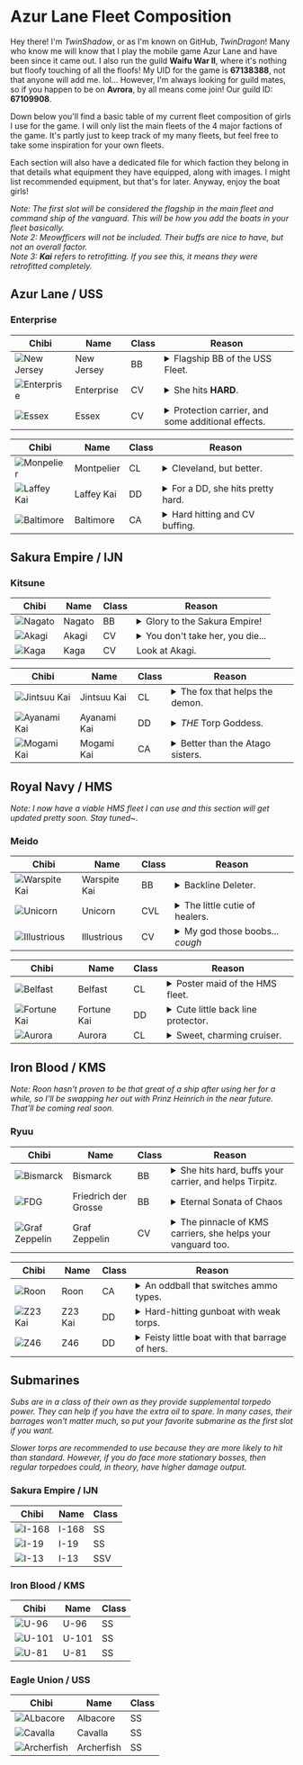 # Azur Lane Fleet Composition
Hey there! I'm *TwinShadow*, or as I'm known on GitHub, *TwinDragon*! Many who know me will know that I play the mobile game Azur Lane and have been since it came out. I also run the guild __Waifu War II__, where it's nothing but floofy touching of all the floofs! My UID for the game is **67138388**, not that anyone will add me. lol... However, I'm always looking for guild mates, so if you happen to be on **Avrora**, by all means come join! Our guild ID: **67109908**.

Down below you'll find a basic table of my current fleet composition of girls I use for the game. I will only list the main fleets of the 4 major factions of the game. It's partly just to keep track of my many fleets, but feel free to take some inspiration for your own fleets.

Each section will also have a dedicated file for which faction they belong in that details what equipment they have equipped, along with images. I might list recommended equipment, but that's for later. Anyway, enjoy the boat girls!

*Note: The first slot will be considered the flagship in the main fleet and command ship of the vanguard. This will be how you add the boats in your fleet basically.*  
*Note 2: Meowfficers will not be included. Their buffs are nice to have, but not an overall factor.*  
*Note 3: **Kai** refers to retrofitting. If you see this, it means they were retrofitted completely.*

## Azur Lane / USS
### Enterprise
| Chibi | Name | Class | Reason 
| --- | --- | --- | --- |
| ![New Jersey](imgs/USS/New_JerseyChibi.png) | New Jersey | BB | <details><summary>Flagship BB of the USS Fleet.</summary>She gets big guns, her own special kind. She also has a barrage that fires off frequently. She rivals, if not beat, in power to **Friedrich der Grosse**.</details>
| ![Enterprise](imgs/USS/EnterpriseChibi.png) | Enterprise | CV | <details><summary>She hits **HARD**.</summary>If her skill procs, her aircraft will double their damage output.</details>
| ![Essex](imgs/USS/EssexChibi.png) | Essex | CV | <details><summary>Protection carrier, and some additional effects.</summary>She provides some pretty good buffs to herself when in a USS fleet, not to mention helping out your ships in certain cases.</details>

| Chibi | Name | Class | Reason 
| --- | --- | --- | --- |
| ![Monpelier](imgs/USS/MontpelierChibi.png) | Montpelier | CL | <details><summary>Cleveland, but better.</summary>Montpelier is the younger Cleveland-class, improving on her namesake in many ways. She also helps out your other cruisers as well.</details>
| ![Laffey Kai](imgs/USS/LaffeyKaiChibi.png) | Laffey Kai | DD | <details><summary>For a DD, she hits pretty hard.</summary>An AP barrage along with torps? Why not. She also hits hard too and is all-around decent.</details>
| ![Baltimore](imgs/USS/BaltimoreChibi.png) | Baltimore | CA | <details><summary>Hard hitting and CV buffing.</summary>Baltimore hits hard, decent armor, and even buffs your CV's and CVL's in USS fleets. If you sortie without them, she'll buff herself instead. Also, she has a special AP ammo buff for her main gun.</details>

## Sakura Empire / IJN
### Kitsune
| Chibi | Name | Class | Reason 
| --- | --- | --- | --- |
| ![Nagato](imgs/IJN/NagatoChibi.png) | Nagato | BB | <details><summary>Glory to the Sakura Empire!</summary>Not only is she a smol fox, she will help you carry your fleet to glory. She has a very powerful barrage if it goes off, and she buffs your IJN carriers to boot. You don't mess with this little thing.</details>
| ![Akagi](imgs/IJN/AkagiChibi.png) | Akagi | CV | <details><summary>You don't take her, you die...</summary>A scary 9-tailed fox that will kill you if you so much as look at another woman... A powerful carrier and when sortied with her sister, Kaga, they buff each other and have an early launch of aircraft. Very formiddable carriers.</details>
| ![Kaga](imgs/IJN/KagaChibi.png) | Kaga | CV | Look at Akagi.

| Chibi | Name | Class | Reason 
| --- | --- | --- | --- |
| ![Jintsuu Kai](imgs/IJN/JintsuuKaiChibi.png) | Jintsuu Kai | CL | <details><summary>The fox that helps the demon.</summary>Jintsuu buffs all your DD and CL torps while she's afloat, including crits. Pair her up with Ayanami and you've got a force to be reckoned with.</details>
| ![Ayanami Kai](imgs/IJN/AyanamiKaiChibi.png) | Ayanami Kai | DD | <details><summary>*THE* Torp Goddess.</summary>Ayanami is the torpedo goddess of the game, so spec'ing her out accordingly is key. But don't count on those guns of hers. Her barrage also launches powerful torpedoes along with decent self-buffs as well.</details>
| ![Mogami Kai](imgs/IJN/MogamiKaiChibi.png) | Mogami Kai | CA | <details><summary>Better than the Atago sisters.</summary>She makes HE guns actually work in your favor, and has a defense against AP ammo to boot. Hits hard, good armor, good boat to have in your fleet.</details>

## Royal Navy / HMS
*Note: I now have a viable HMS fleet I can use and this section will get updated pretty soon. Stay tuned~.*
### Meido
| Chibi | Name | Class | Reason 
| --- | --- | --- | --- |
| ![Warspite Kai](imgs/HMS/WarspiteKaiChibi.png) | Warspite Kai | BB | <details><summary>Backline Deleter.</summary>Warspite makes her namesake as the backline deleter if you take her for the exercises. Otherwise, she has crazy high accuracy that's terrifying, and overall powerful.</details>
| ![Unicorn](imgs/HMS/UnicornChibi.png) | Unicorn | CVL | <details><summary>The little cutie of healers.</summary>Unicorn is an excellent defense-focused CVL that heals your vanguard every time her aircraft launch.</details>
| ![Illustrious](imgs/HMS/IllustriousChibi.png) | Illustrious | CV | <details><summary>My god those boobs... *cough*</summary>In all seriousness, Illustrious is a defense-oriented CV, having 2 fighter slots and a skill that protects your vanguard from all damage for a few seconds when her aircraft launch.</details>

| Chibi | Name | Class | Reason 
| --- | --- | --- | --- |
| ![Belfast](imgs/HMS/BelfastChibi.png) | Belfast | CL | <details><summary>Poster maid of the HMS fleet.</summary>Belfast buffs her HE damage (shells only), and lays down a smokescreen to incease evasion from airstrikes. Decent boat to have.</details>
| ![Fortune Kai](imgs/HMS/FortuneKaiChibi.png) | Fortune Kai | DD | <details><summary>Cute little back line protector.</summary>She has a chance to evade all incoming attacks, and she helps your backline defense a little bit. *But please, stay quiet when you're fighting...*</details>
| ![Aurora](imgs/HMS/AuroraChibi.png) | Aurora | CL | <details><summary>Sweet, charming cruiser.</summary>Her skill buffs her damage to small boats like destroyers, torpedo boats, etc... She also debuffs the evasion of enemy destroyers and light cruisers so long as she's alive.</details>

## Iron Blood / KMS
*Note: Roon hasn't proven to be that great of a ship after using her for a while, so I'll be swapping her out with Prinz Heinrich in the near future. That'll be coming real soon.*
### Ryuu
| Chibi | Name | Class | Reason 
| --- | --- | --- | --- |
| ![Bismarck](imgs/KMS/BismarckChibi.png) | Bismarck | BB | <details><summary>She hits hard, buffs your carrier, and helps Tirpitz.</summary>Bismarck helps Tirpitz get over her social anxiety while buffing all of your Iron Blood ships and vanguard. On top of that, she has a decent barrage when she's flagship.</details>
| ![FDG](imgs/KMS/Friedrich_der_GrosseChibi.png) | Friedrich der Grosse | BB | <details><summary>Eternal Sonata of Chaos</summary>She's a flagship by her own rights, being one of the most powerful KMS BB's in the game. Equip her right and she sing songs to glory for your KMS fleet.</details>
| ![Graf Zeppelin](imgs/KMS/Graf_ZeppelinChibi.png) | Graf Zeppelin | CV | <details><summary>The pinnacle of KMS carriers, she helps your vanguard too.</summary>Graf Zeppelin is a good carrier to have. Not only does she buff your vanguard by reducing the damage they take, she gets a buff herself for each KMS ship up to a stack of 3. Equip her with KMS Aircraft and she'll carry you to glory.</details>

| Chibi | Name | Class | Reason 
| --- | --- | --- | --- |
| ![Roon](imgs/KMS/RoonChibi.png) | Roon | CA | <details><summary>An oddball that switches ammo types.</summary>Roon is not only a yandere (and scary at that), but she's odd that her main gun switches ammo types betwen AP and HE. Not bad to use, but situational at times. She does have a powerful barrage that is both AP and HE that fires in three directions. Oh, and she spawns shields.</details>
| ![Z23 Kai](imgs/KMS/Z23KaiChibi.png) | Z23 Kai | DD | <details><summary>Hard-hitting gunboat with weak torps.</summary>Z23 hits hard and fast, rivaling that of even CL's. She has a powerful AP barrage that also launches torps, and even spawns a helpful pair of shields to block incoming fire. Just don't rely on the shields too much.</details>
| ![Z46](imgs/KMS/Z46Chibi.png) | Z46 | DD | <details><summary>Feisty little boat with that barrage of hers.</summary>She's a feisty one, as her AP barrage gets a buff from her skill (but for the love of Cubes, do not equip an AP gun on her; DD's do not like AP guns), and she can hit rapidly too. Oh, and she buffs herself every time she fires down a plane. Buff timer resets every time, but does not stack.</details>

## Submarines
*Subs are in a class of their own as they provide supplemental torpedo power. They can help if you have the extra oil to spare. In many cases, their barrages won't matter much, so put your favorite submarine as the first slot if you want.*

*Slower torps are recommended to use because they are more likely to hit than standard. However, if you do face more stationary bosses, then regular torpedoes could, in theory, have higher damage output.*

### Sakura Empire / IJN
| Chibi | Name | Class
| --- | --- | --- |
| ![I-168](imgs/IJN/I-168Chibi.png) | I-168 | SS |
| ![I-19](imgs/IJN/I-19Chibi.png) | I-19 | SS |
| ![I-13](imgs/IJN/I-13Chibi.png) | I-13 | SSV |

### Iron Blood / KMS
| Chibi | Name | Class
| --- | --- | --- |
| ![U-96](imgs/KMS/U-96Chibi.png) | U-96 | SS |
| ![U-101](imgs/KMS/U-101Chibi.png) | U-101 | SS |
| ![U-81](imgs/KMS/U-81Chibi.png) | U-81 | SS |

### Eagle Union / USS
| Chibi | Name | Class
| --- | --- | --- |
| ![ALbacore](imgs/USS/AlbacoreChibi.png) | Albacore | SS |
| ![Cavalla](imgs/USS/CavallaChibi.png) | Cavalla | SS |
| ![Archerfish](imgs/USS/ArcherfishChibi.png) | Archerfish | SS |